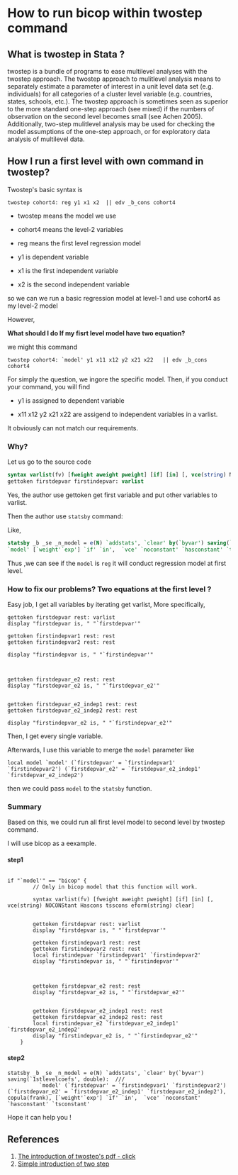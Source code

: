 # How to run bicop within twostep command

## What is twostep in Stata ?
twostep is a bundle of programs to ease multilevel analyses with the twostep approach. The twostep approach to mulitlevel analysis means to separately estimate a parameter of interest in a unit level data set (e.g. individuals) for all categories of a cluster level variable (e.g. countries, states, schools, etc.). The twostep approach is sometimes seen as superior to the more standard one-step approach (see mixed) if the numbers of observation on the second level becomes small (see Achen 2005). Additionally, two-step mulitlevel analysis may be used for checking the model assumptions of the one-step approach, or for exploratory data analysis of multilevel data.

## How I run a first level with own command in twostep?

Twostep's basic syntax is 

```
twostep cohort4: reg y1 x1 x2  || edv _b_cons cohort4
```
- twostep means the model we use

- cohort4 means the level-2 variables

- reg means the first level regression model

- y1 is dependent variable

- x1 is the first independent variable

- x2 is the second independent variable

so we can we run a basic regression model at level-1 and use cohort4 as my level-2 model

However,

**What should I do If my fisrt level model have two equation?**

we might this command
```
twostep cohort4: `model' y1 x11 x12 y2 x21 x22   || edv _b_cons cohort4
```

For simply the question, we ingore the specific model. Then, if you conduct your command, you will find

- y1 is assigned to dependent variable

- x11 x12 y2 x21 x22 are assigend to independent variables in a varlist.

It obviously can not match our requirements.

### Why?

Let us go to the source code

```ado
syntax varlist(fv) [fweight aweight pweight] [if] [in] [, vce(string) NOCONStant Hascons tsscons eform(string) clear]
gettoken firstdepvar firstindepvar: varlist
```
Yes, the author use gettoken get first variable and put other variables to varlist.

Then the author use `statsby` command:

Like,
```ado
statsby _b _se _n_model = e(N) `addstats', `clear' by(`byvar') saving(`1stlevelcoefs', double):  ///
`model' [`weight'`exp'] `if' `in',  `vce' `noconstant' `hasconstant' `tsconstant'
```

Thus ,we can see if the `model` is `reg` it will conduct regression model at first level.

### How to fix our problems?  Two equations at the first level ?
Easy job,
I get all variables by iterating get varlist, More specifically,
```
gettoken firstdepvar rest: varlist
display "firstdepvar is, " "`firstdepvar'"
		
gettoken firstindepvar1 rest: rest
gettoken firstindepvar2 rest: rest

display "firstindepvar is, " "`firstindepvar'"
		
	
		
gettoken firstdepvar_e2 rest: rest
display "firstdepvar_e2 is, " "`firstdepvar_e2'"
		
		
gettoken firstdepvar_e2_indep1 rest: rest
gettoken firstdepvar_e2_indep2 rest: rest
		
display "firstindepvar_e2 is, " "`firstindepvar_e2'"
```
Then, I get every single variable.

Afterwards, I use this variable to merge the `model` parameter
like 
```
local model `model' (`firstdepvar' = `firstindepvar1' `firstindepvar2') (`firstdepvar_e2' = `firstdepvar_e2_indep1' `firstdepvar_e2_indep2')
```

then we could pass `model` to the `statsby` function.

### Summary
Based on this, we could run all first level model to second level by twostep command.

I will use bicop as a eexample.
#### step1
```

if "`model'" == "bicop" {
		// Only in bicop model that this function will work.
		
		syntax varlist(fv) [fweight aweight pweight] [if] [in] [, vce(string) NOCONStant Hascons tsscons eform(string) clear]
		
		
		gettoken firstdepvar rest: varlist
		display "firstdepvar is, " "`firstdepvar'"
		
		gettoken firstindepvar1 rest: rest
		gettoken firstindepvar2 rest: rest
		local firstindepvar `firstindepvar1' `firstindepvar2'
		display "firstindepvar is, " "`firstindepvar'"
		
	
		
		gettoken firstdepvar_e2 rest: rest
		display "firstdepvar_e2 is, " "`firstdepvar_e2'"
		
		
		gettoken firstdepvar_e2_indep1 rest: rest
		gettoken firstdepvar_e2_indep2 rest: rest
		local firstindepvar_e2 `firstdepvar_e2_indep1' `firstdepvar_e2_indep2'
		display "firstindepvar_e2 is, " "`firstindepvar_e2'"
	}
```
#### step2
```
statsby _b _se _n_model = e(N) `addstats', `clear' by(`byvar') saving(`1stlevelcoefs', double):  ///
		  `model' (`firstdepvar' = `firstindepvar1' `firstindepvar2') (`firstdepvar_e2' = `firstdepvar_e2_indep1' `firstdepvar_e2_indep2'), copula(frank), [`weight'`exp'] `if' `in',  `vce' `noconstant' `hasconstant' `tsconstant'
```

Hope it can help you !

## References
1. [The introduction of twostep's pdf - click ](https://www.stata.com/meeting/germany21/slides/Germany21_Giesecke.pdf)
2. [Simple introduction of two step](https://econpapers.repec.org/software/bocbocode/s459021.htm)
